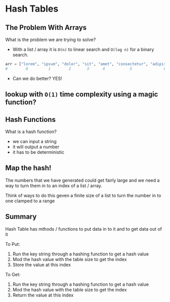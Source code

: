 # Hash Tables

## The Problem With Arrays

What is the problem we are trying to solve?
- With a list / array it is `O(n)` to linear search and `O(log n)` for a binary search.

```python
arr = ["lorem", "ipsum", "dolor", "sit", "amet", "consectetur", "adipiscing", "elit" ]
#        0         1        2       3      4           5              6          7    
```

- Can we do better?
YES!

lookup with `O(1)` time complexity using a magic function?
- 

## Hash Functions

What is a hash function?
- we can input a string
- it will output a number
- it has to be deterministic



## Map the hash!

The numbers that we have generated could get fairly large and we need a way to turn them in to an index of a list / array.

Think of ways to do this geven a finite size of a list to turn the number in to one clamped to a range


## Summary
Hash Table has mthods / functions to put data in to it and to get data out of it

To Put:
1. Run the key string through a hashing function to get a hash value
2. Mod the hash value with the table size to get the index
3. Store the value at this index

To Get:
1. Run the key string through a hashing function to get a hash value
2. Mod the hash value with the table size to get the index
3. Return the value at this index
